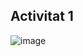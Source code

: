 ## Activitat 1

![image](https://user-images.githubusercontent.com/114908591/235844990-848d6dfb-bc4f-4cbf-a010-845e1f5687c2.png)
